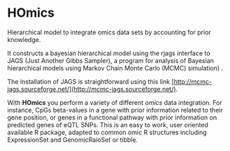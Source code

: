 # HOmics

Hierarchical model to integrate omics data sets by accounting for prior knowledge.

It constructs a bayesian hierarchical model using the rjags interface to JAGS (Just Another Gibbs Sampler), a program for analysis of Bayesian hierarchical models using Markov Chain Monte Carlo (MCMC) simulation) .

The installation of JAGS is straightforward using this link [http://mcmc-jags.sourceforge.net/](http://mcmc-jags.sourceforge.net/).

With **HOmics** you perform a variety of different *omics* data integration. For instance, CpGs beta-values in a gene with prior information related to their gene position, or genes in a functional pathway with prior information on predicted genes of eQTL SNPs. This is an easy to work, user oriented available R package, adapted to common omic R structures including ExpressionSet and GenomicRaioSet or tibble.




